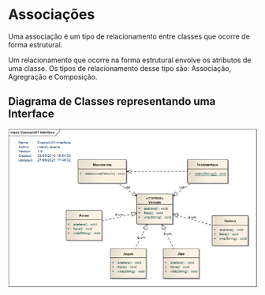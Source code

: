 # Associações  

> 
Uma associação é um tipo de relacionamento entre classes que ocorre de forma estrutural. 
>

>
Um relacionamento que ocorre na forma estrutural envolve os atributos de uma classe. Os tipos de relacionamento desse tipo são:
Associação, Agregração e Composição.
>

>
 
>
>
 
>
>
 
>
>
 
>
>
 
>
 

 

## Diagrama de Classes representando uma Interface

![This is a alt text.](/figuras/interface.png "Interface.")